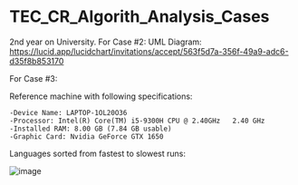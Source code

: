 # TEC_CR_Algorith_Analysis_Cases
2nd year on University. 
For Case #2:
UML Diagram: https://lucid.app/lucidchart/invitations/accept/563f5d7a-356f-49a9-adc6-d35f8b853170


For Case #3:

Reference machine with following specifications:

    -Device Name: LAPTOP-1OL20O36
    -Processor: Intel(R) Core(TM) i5-9300H CPU @ 2.40GHz   2.40 GHz
    -Installed RAM: 8.00 GB (7.84 GB usable)
    -Graphic Card: Nvidia GeForce GTX 1650

Languages sorted from fastest to slowest runs:

![image](https://user-images.githubusercontent.com/72276020/110536306-ee132e80-80e6-11eb-8144-b94d1188b741.png)

